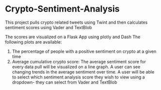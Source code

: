 # Crypto-Sentiment-Analysis

This project pulls crypto related tweets using Twint and then calculates sentiment scores using Vader and TextBlob

The scores are visualized on a Flask App using plotly and Dash
The following plots are available:
1. The percentage of people with a positive sentiment on crypto at a given time 
2. Average cumulative crypto score: The average sentiment score for every data pull will be visualized on a line graph. A user can see changing trends in the average sentiment over time. 
A user will be able to select which sentiment analysis score they wish to view using a dropdown- they can select from Vader and TextBlob
